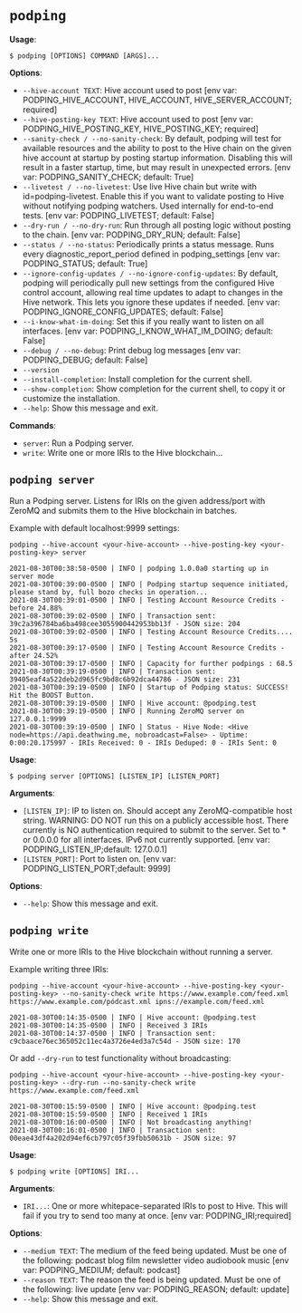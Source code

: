 # `podping`

**Usage**:

```console
$ podping [OPTIONS] COMMAND [ARGS]...
```

**Options**:

* `--hive-account TEXT`: Hive account used to post  [env var: PODPING_HIVE_ACCOUNT, HIVE_ACCOUNT, HIVE_SERVER_ACCOUNT; required]
* `--hive-posting-key TEXT`: Hive account used to post  [env var: PODPING_HIVE_POSTING_KEY, HIVE_POSTING_KEY; required]
* `--sanity-check / --no-sanity-check`: By default, podping will test for available resources and the ability to post to the Hive chain on the given hive account at startup by posting startup information. Disabling this will result in a faster startup, time, but may result in unexpected errors.  [env var: PODPING_SANITY_CHECK; default: True]
* `--livetest / --no-livetest`: Use live Hive chain but write with id=podping-livetest. Enable this if you want to validate posting to Hive without notifying podping watchers. Used internally for end-to-end tests.  [env var: PODPING_LIVETEST; default: False]
* `--dry-run / --no-dry-run`: Run through all posting logic without posting to the chain.  [env var: PODPING_DRY_RUN; default: False]
* `--status / --no-status`: Periodically prints a status message. Runs every diagnostic_report_period defined in podping_settings  [env var: PODPING_STATUS; default: True]
* `--ignore-config-updates / --no-ignore-config-updates`: By default, podping will periodically pull new settings from the configured Hive control account, allowing real time updates to adapt to changes in the Hive network. This lets you ignore these updates if needed.  [env var: PODPING_IGNORE_CONFIG_UPDATES; default: False]
* `--i-know-what-im-doing`: Set this if you really want to listen on all interfaces.  [env var: PODPING_I_KNOW_WHAT_IM_DOING; default: False]
* `--debug / --no-debug`: Print debug log messages  [env var: PODPING_DEBUG; default: False]
* `--version`
* `--install-completion`: Install completion for the current shell.
* `--show-completion`: Show completion for the current shell, to copy it or customize the installation.
* `--help`: Show this message and exit.

**Commands**:

* `server`: Run a Podping server.
* `write`: Write one or more IRIs to the Hive blockchain...

## `podping server`

Run a Podping server.  Listens for IRIs on the given address/port with ZeroMQ and
submits them to the Hive blockchain in batches.

Example with default localhost:9999 settings:
```
podping --hive-account <your-hive-account> --hive-posting-key <your-posting-key> server

2021-08-30T00:38:58-0500 | INFO | podping 1.0.0a0 starting up in server mode
2021-08-30T00:39:00-0500 | INFO | Podping startup sequence initiated, please stand by, full bozo checks in operation...
2021-08-30T00:39:01-0500 | INFO | Testing Account Resource Credits - before 24.88%
2021-08-30T00:39:02-0500 | INFO | Transaction sent: 39c2a396784ba6ba498cee3055900442953bb13f - JSON size: 204
2021-08-30T00:39:02-0500 | INFO | Testing Account Resource Credits.... 5s
2021-08-30T00:39:17-0500 | INFO | Testing Account Resource Credits - after 24.52%
2021-08-30T00:39:17-0500 | INFO | Capacity for further podpings : 68.5
2021-08-30T00:39:19-0500 | INFO | Transaction sent: 39405eaf4a522deb2d965fc9bd8c6b92dca44786 - JSON size: 231
2021-08-30T00:39:19-0500 | INFO | Startup of Podping status: SUCCESS! Hit the BOOST Button.
2021-08-30T00:39:19-0500 | INFO | Hive account: @podping.test
2021-08-30T00:39:19-0500 | INFO | Running ZeroMQ server on 127.0.0.1:9999
2021-08-30T00:39:19-0500 | INFO | Status - Hive Node: <Hive node=https://api.deathwing.me, nobroadcast=False> - Uptime: 0:00:20.175997 - IRIs Received: 0 - IRIs Deduped: 0 - IRIs Sent: 0
```

**Usage**:

```console
$ podping server [OPTIONS] [LISTEN_IP] [LISTEN_PORT]
```

**Arguments**:

* `[LISTEN_IP]`: IP to listen on. Should accept any ZeroMQ-compatible host string. WARNING: DO NOT run this on a publicly accessible host. There currently is NO authentication required to submit to the server. Set to * or 0.0.0.0 for all interfaces. IPv6 not currently supported.  [env var: PODPING_LISTEN_IP;default: 127.0.0.1]
* `[LISTEN_PORT]`: Port to listen on.  [env var: PODPING_LISTEN_PORT;default: 9999]

**Options**:

* `--help`: Show this message and exit.

## `podping write`

Write one or more IRIs to the Hive blockchain without running a server.


Example writing three IRIs:
```
podping --hive-account <your-hive-account> --hive-posting-key <your-posting-key> --no-sanity-check write https://www.example.com/feed.xml https://www.example.com/pódcast.xml ipns://example.com/feed.xml

2021-08-30T00:14:35-0500 | INFO | Hive account: @podping.test
2021-08-30T00:14:35-0500 | INFO | Received 3 IRIs
2021-08-30T00:14:37-0500 | INFO | Transaction sent: c9cbaace76ec365052c11ec4a3726e4ed3a7c54d - JSON size: 170
```

Or add `--dry-run` to test functionality without broadcasting:
```
podping --hive-account <your-hive-account> --hive-posting-key <your-posting-key> --dry-run --no-sanity-check write https://www.example.com/feed.xml

2021-08-30T00:15:59-0500 | INFO | Hive account: @podping.test
2021-08-30T00:15:59-0500 | INFO | Received 1 IRIs
2021-08-30T00:16:00-0500 | INFO | Not broadcasting anything!
2021-08-30T00:16:01-0500 | INFO | Transaction sent: 00eae43df4a202d94ef6cb797c05f39fbb50631b - JSON size: 97
```

**Usage**:

```console
$ podping write [OPTIONS] IRI...
```

**Arguments**:

* `IRI...`: One or more whitepace-separated IRIs to post to Hive. This will fail if you try to send too many at once.  [env var: PODPING_IRI;required]

**Options**:

* `--medium TEXT`: The medium of the feed being updated. Must be one of the following: podcast blog film newsletter video audiobook music  [env var: PODPING_MEDIUM; default: podcast]
* `--reason TEXT`: The reason the feed is being updated. Must be one of the following: live update  [env var: PODPING_REASON; default: update]
* `--help`: Show this message and exit.
